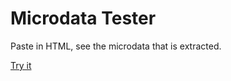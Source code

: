 # Microdata Tester

Paste in HTML, see the microdata that is extracted.

[Try it](http://git.macropus.org/microdata-test/)
